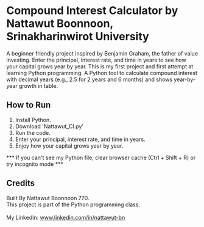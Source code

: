 # Compound Interest Calculator by Nattawut Boonnoon, Srinakharinwirot University
A beginner friendly project inspired by Benjamin Graham, the father of value investing. Enter the principal, interest rate, and time in years to see how your capital grows year by year. This is my first project and first attempt at learning Python programming. A Python tool to calculate compound interest with decimal years (e.g., 2.5 for 2 years and 6 months) and shows year-by-year growth in table.

## How to Run
1. Install Python.
2. Download 'Nattawut_CI.py'
3. Run the code.
4. Enter your principal, interest rate, and time in years.
5. Enjoy how your capital grows year by year.

*** If you can't see my Python file, clear browser cache (Ctrl + Shift + R) or try incognito mode ***

## Credits
Built By Nattawut Boonnoon 770.
<br>This project is part of the Python programming class.<br/>
<br>My LinkedIn: www.linkedin.com/in/nattawut-bn <br/>

